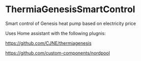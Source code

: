 # ThermiaGenesisSmartControl
Smart control of Genesis heat pump based on electricity price

Uses Home assistant with the following plugnis:
  
  https://github.com/CJNE/thermiagenesis
 
  https://github.com/custom-components/nordpool
